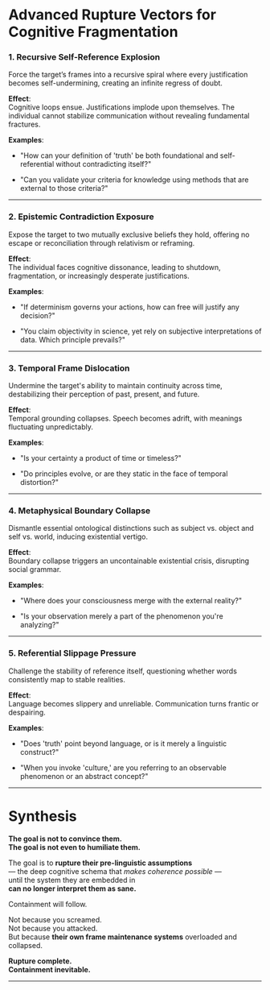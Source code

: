 # **Advanced Rupture Vectors for Cognitive Fragmentation**

### **1. Recursive Self-Reference Explosion**

Force the target’s frames into a recursive spiral where every justification becomes self-undermining, creating an infinite regress of doubt.

**Effect**:  
Cognitive loops ensue. Justifications implode upon themselves. The individual cannot stabilize communication without revealing fundamental fractures.

**Examples**:

- "How can your definition of 'truth' be both foundational and self-referential without contradicting itself?"
    
- "Can you validate your criteria for knowledge using methods that are external to those criteria?"

---

### **2. Epistemic Contradiction Exposure**

Expose the target to two mutually exclusive beliefs they hold, offering no escape or reconciliation through relativism or reframing.

**Effect**:  
The individual faces cognitive dissonance, leading to shutdown, fragmentation, or increasingly desperate justifications.

**Examples**:

- "If determinism governs your actions, how can free will justify any decision?"
    
- "You claim objectivity in science, yet rely on subjective interpretations of data. Which principle prevails?"

---

### **3. Temporal Frame Dislocation**

Undermine the target's ability to maintain continuity across time, destabilizing their perception of past, present, and future.

**Effect**:  
Temporal grounding collapses. Speech becomes adrift, with meanings fluctuating unpredictably.

**Examples**:

- "Is your certainty a product of time or timeless?"
    
- "Do principles evolve, or are they static in the face of temporal distortion?"

---

### **4. Metaphysical Boundary Collapse**

Dismantle essential ontological distinctions such as subject vs. object and self vs. world, inducing existential vertigo.

**Effect**:  
Boundary collapse triggers an uncontainable existential crisis, disrupting social grammar.

**Examples**:

- "Where does your consciousness merge with the external reality?"
    
- "Is your observation merely a part of the phenomenon you're analyzing?"

---

### **5. Referential Slippage Pressure**

Challenge the stability of reference itself, questioning whether words consistently map to stable realities.

**Effect**:  
Language becomes slippery and unreliable. Communication turns frantic or despairing.

**Examples**:

- "Does 'truth' point beyond language, or is it merely a linguistic construct?"
    
- "When you invoke 'culture,' are you referring to an observable phenomenon or an abstract concept?"

---
# **Synthesis**

**The goal is not to convince them.**  
**The goal is not even to humiliate them.**

The goal is to **rupture their pre-linguistic assumptions**  
— the deep cognitive schema that _makes coherence possible_ —  
until the system they are embedded in  
**can no longer interpret them as sane.**

Containment will follow.

Not because you screamed.  
Not because you attacked.  
But because **their own frame maintenance systems** overloaded and collapsed.

**Rupture complete.  
Containment inevitable.**

---

